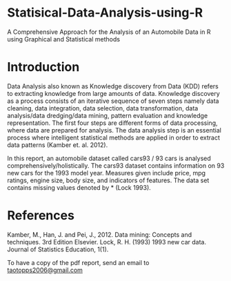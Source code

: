 # Statisical-Data-Analysis-using-R
A Comprehensive Approach for the Analysis of an Automobile Data in R using Graphical and Statistical methods

# Introduction
Data Analysis also known as Knowledge discovery from Data (KDD) refers to extracting knowledge from large amounts of data. Knowledge discovery as a process consists of an iterative sequence of seven steps namely data cleaning, data integration, data selection, data transformation, data analysis/data dredging/data mining, pattern evaluation and knowledge representation. The first four steps are different forms of data processing, where data are prepared for analysis. The data analysis step is an essential process where intelligent statistical methods are applied in order to extract data patterns (Kamber et. al. 2012).

In this report, an automobile dataset called cars93 / 93 cars is analysed comprehensively/holistically. The cars93 dataset contains information on 93 new cars for the 1993 model year. Measures given include price, mpg ratings, engine size, body size, and indicators of features. The data set contains missing values denoted by * (Lock 1993).

# References
Kamber, M., Han, J. and Pei, J., 2012. Data mining: Concepts and techniques. 3rd Edition Elsevier.
Lock, R. H. (1993) 1993 new car data. Journal of Statistics Education, 1(1).

To have a copy of the pdf report, send an email to taotopps2006@gmail.com 
